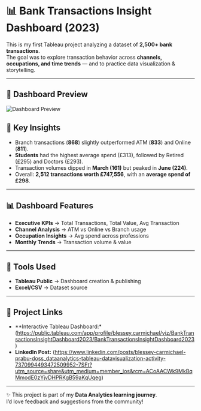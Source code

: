 # 📊 Bank Transactions Insight Dashboard (2023)

This is my first Tableau project analyzing a dataset of **2,500+ bank transactions**.  
The goal was to explore transaction behavior across **channels, occupations, and time trends** — and to practice data visualization & storytelling.  

---

## 📸 Dashboard Preview

![Dashboard Preview](image_1911.png)  

## 🔑 Key Insights
- Branch transactions (**868**) slightly outperformed ATM (**833**) and Online (**811**).  
- **Students** had the highest average spend (£313), followed by Retired (£295) and Doctors (£293).  
- Transaction volumes dipped in **March (161)** but peaked in **June (224)**.  
- Overall: **2,512 transactions worth £747,556**, with an **average spend of £298**.  

---

## 📊 Dashboard Features
- **Executive KPIs** → Total Transactions, Total Value, Avg Transaction  
- **Channel Analysis** → ATM vs Online vs Branch usage  
- **Occupation Insights** → Avg spend across professions  
- **Monthly Trends** → Transaction volume & value  

---

## 🚀 Tools Used
- **Tableau Public** → Dashboard creation & publishing  
- **Excel/CSV** → Dataset source  

---

## 🔗 Project Links
- **Interactive Tableau Dashboard:*(https://public.tableau.com/app/profile/blessey.carmichael/viz/BankTransactionsInsightDashboard2023/BankTransactionsInsightDashboard2023)
- **LinkedIn Post:** (https://www.linkedin.com/posts/blessey-carmichael-prabu-doss_dataanalytics-tableau-datavisualization-activity-7370994493472509952-7SFt?utm_source=share&utm_medium=member_ios&rcm=ACoAACWk9MkBqMmodE0zYjvDHPRKgB59aKqUqeg)

---

✨ This project is part of my **Data Analytics learning journey**.  
I’d love feedback and suggestions from the community!  
